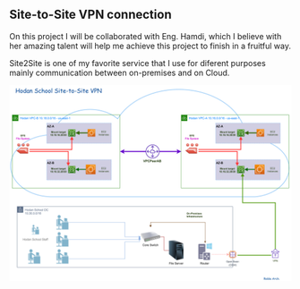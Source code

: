 ## Site-to-Site VPN connection

On this project I will be collaborated with Eng. Hamdi, which I believe with her amazing talent will help me achieve this project to finish in a fruitful way.

Site2Site is one of my favorite service that I use for diferent purposes mainly communication between on-premises and on Cloud.

![Hodan School](https://github.com/MoRoble/AWS-Projects/blob/main/Site-to-Site/600-Hodan-School-S2S.png)
